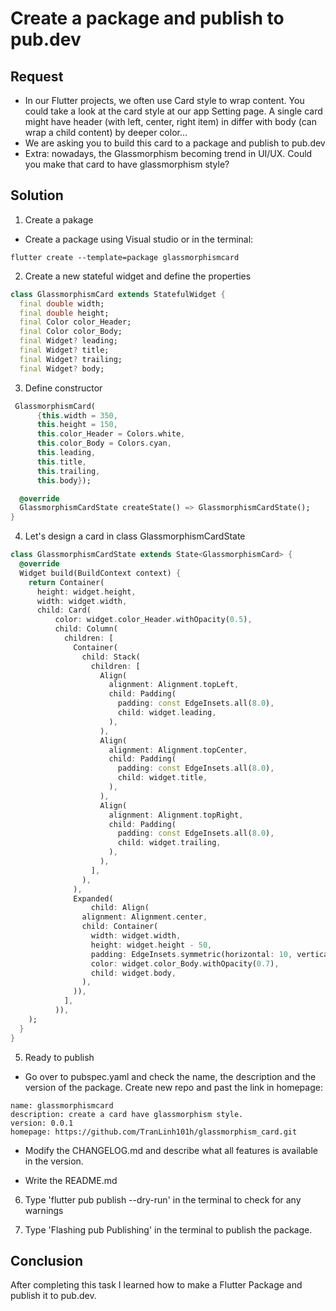 # Create a package and publish to pub.dev

## Request

- In our Flutter projects, we often use Card style to wrap content. You could take a look at the card style at our app Setting page. A single card might have header (with left, center, right item) in differ with body (can wrap a child content) by deeper color...
- We are asking you to build this card to a package and publish to pub.dev
- Extra: nowadays, the Glassmorphism becoming trend in UI/UX. Could you make that card to have glassmorphism style?

## Solution

1. Create a pakage

- Create a package using Visual studio or in the terminal:

```
flutter create --template=package glassmorphismcard
```

2. Create a new stateful widget and define the properties

```dart
class GlassmorphismCard extends StatefulWidget {
  final double width;
  final double height;
  final Color color_Header;
  final Color color_Body;
  final Widget? leading;
  final Widget? title;
  final Widget? trailing;
  final Widget? body;

```
3. Define constructor

```dart
 GlassmorphismCard(
      {this.width = 350,
      this.height = 150,
      this.color_Header = Colors.white,
      this.color_Body = Colors.cyan,
      this.leading,
      this.title,
      this.trailing,
      this.body});

  @override
  GlassmorphismCardState createState() => GlassmorphismCardState();
}
```

4. Let's design a card in class GlassmorphismCardState

```dart
class GlassmorphismCardState extends State<GlassmorphismCard> {
  @override
  Widget build(BuildContext context) {
    return Container(
      height: widget.height,
      width: widget.width,
      child: Card(
          color: widget.color_Header.withOpacity(0.5),
          child: Column(
            children: [
              Container(
                child: Stack(
                  children: [
                    Align(
                      alignment: Alignment.topLeft,
                      child: Padding(
                        padding: const EdgeInsets.all(8.0),
                        child: widget.leading,
                      ),
                    ),
                    Align(
                      alignment: Alignment.topCenter,
                      child: Padding(
                        padding: const EdgeInsets.all(8.0),
                        child: widget.title,
                      ),
                    ),
                    Align(
                      alignment: Alignment.topRight,
                      child: Padding(
                        padding: const EdgeInsets.all(8.0),
                        child: widget.trailing,
                      ),
                    ),
                  ],
                ),
              ),
              Expanded(
                  child: Align(
                alignment: Alignment.center,
                child: Container(
                  width: widget.width,
                  height: widget.height - 50,
                  padding: EdgeInsets.symmetric(horizontal: 10, vertical: 10),
                  color: widget.color_Body.withOpacity(0.7),
                  child: widget.body,
                ),
              )),
            ],
          )),
    );
  }
}
```

5. Ready to publish

- Go over to pubspec.yaml and check the name, the description and the version of the package. Create new repo and past the link in homepage:

```
name: glassmorphismcard
description: create a card have glassmorphism style.
version: 0.0.1
homepage: https://github.com/TranLinh101h/glassmorphism_card.git
```

- Modify the CHANGELOG.md and describe what all features is available in the version.

- Write the README.md

6. Type 'flutter pub publish --dry-run' in the terminal to check for any warnings

7. Type 'Flashing pub Publishing' in the terminal to publish the package.

## Conclusion

After completing this task I learned how to make a Flutter Package and publish it to pub.dev.